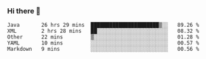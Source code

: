 ### Hi there 👋

<!--
**urzz/urzz** is a ✨ _special_ ✨ repository because its `README.md` (this file) appears on your GitHub profile.

Here are some ideas to get you started:

- 🔭 I’m currently working on ...
- 🌱 I’m currently learning ...
- 👯 I’m looking to collaborate on ...
- 🤔 I’m looking for help with ...
- 💬 Ask me about ...
- 📫 How to reach me: ...
- 😄 Pronouns: ...
- ⚡ Fun fact: ...
-->

<!--START_SECTION:waka-->
```text
Java       26 hrs 29 mins  ██████████████████████▒░░   89.26 % 
XML        2 hrs 28 mins   ██░░░░░░░░░░░░░░░░░░░░░░░   08.32 % 
Other      22 mins         ▒░░░░░░░░░░░░░░░░░░░░░░░░   01.28 % 
YAML       10 mins         ░░░░░░░░░░░░░░░░░░░░░░░░░   00.57 % 
Markdown   9 mins          ░░░░░░░░░░░░░░░░░░░░░░░░░   00.56 % 
```
<!--END_SECTION:waka-->
